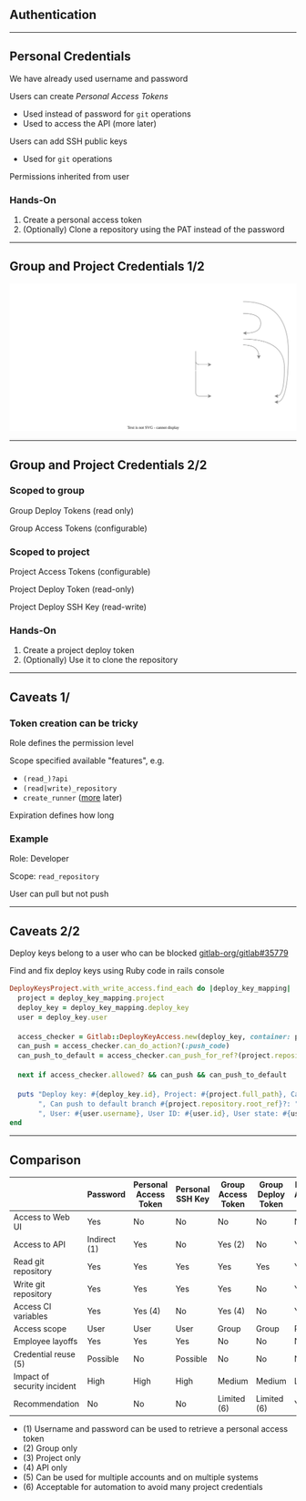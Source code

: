 <!-- .slide: id="gitlab_authentication" class="vertical-center" -->

<i class="fa-duotone fa-key-skeleton-left-right fa-8x" style="float: right; color: grey;"></i>

## Authentication

---

## Personal Credentials

<i class="fa-duotone fa-key-skeleton fa-4x" style="float: right;"></i>

We have already used username and password

Users can create *Personal Access Tokens* [](https://docs.gitlab.com/ee/user/profile/personal_access_tokens.html)

- Used instead of password for `git` operations
- Used to access the API (more later)

Users can add SSH public keys [](https://docs.gitlab.com/ee/user/ssh.html)

- Used for `git` operations

Permissions inherited from user

### Hands-On

1. Create a personal access token
1. (Optionally) Clone a repository using the PAT instead of the password

---

## Group and Project Credentials 1/2

![](150_gitlab/030_authentication/options.drawio.svg) <!-- .element: style="width: 100%;" -->

---

## Group and Project Credentials 2/2

<i class="fa-duotone fa-id-card-clip fa-4x" style="float: right;"></i>

### Scoped to group

Group Deploy Tokens (read only) [](https://docs.gitlab.com/ee/user/project/deploy_tokens/)

Group Access Tokens (configurable) [](https://docs.gitlab.com/ee/user/group/settings/group_access_tokens.html)

### Scoped to project

Project Access Tokens (configurable) [](https://docs.gitlab.com/ee/user/project/settings/project_access_tokens.html)

Project Deploy Token (read-only) [](https://docs.gitlab.com/ee/user/project/deploy_tokens/)

Project Deploy SSH Key (read-write) [](https://docs.gitlab.com/ee/user/project/deploy_keys/)

### Hands-On

1. Create a project deploy token
1. (Optionally) Use it to clone the repository

---

## Caveats 1/

### Token creation can be tricky

Role defines the permission level

Scope specified available "features", e.g.

- `(read_)?api`
- `(read|write)_repository`
- `create_runner` ([more](#/gitlab_runner) later)

Expiration defines how long

### Example

Role: Developer

Scope: `read_repository`

User can pull but not push

---

## Caveats 2/2

Deploy keys belong to a user who can be blocked <i class="fa-solid fa-face-scream"></i> [gitlab-org/gitlab#35779](https://gitlab.com/gitlab-org/gitlab/-/issues/35779)

Find and fix deploy keys using Ruby code in rails console [](https://docs.gitlab.com/ee/user/project/deploy_keys/#identify-deploy-keys-associated-with-non-member-and-blocked-users)

```ruby
DeployKeysProject.with_write_access.find_each do |deploy_key_mapping|
  project = deploy_key_mapping.project
  deploy_key = deploy_key_mapping.deploy_key
  user = deploy_key.user

  access_checker = Gitlab::DeployKeyAccess.new(deploy_key, container: project)
  can_push = access_checker.can_do_action?(:push_code)
  can_push_to_default = access_checker.can_push_for_ref?(project.repository.root_ref)

  next if access_checker.allowed? && can_push && can_push_to_default

  puts "Deploy key: #{deploy_key.id}, Project: #{project.full_path}, Can push?: " + (can_push ? 'YES' : 'NO') +
       ", Can push to default branch #{project.repository.root_ref}?: " + (can_push_to_default ? 'YES' : 'NO') +
       ", User: #{user.username}, User ID: #{user.id}, User state: #{user.state}"
end
```

---

## Comparison

| | Password | Personal Access Token | Personal SSH Key | Group Access Token | Group Deploy Token | Project Access Token | Project Deploy Token | Project SSH Key |
|-|-|-|-|-|-|-|-|-|
| Access to Web UI            | Yes          | No      | No       | No          | No          | No      | No      | No          |
| Access to API               | Indirect (1) | Yes     | No       | Yes (2)     | No          | Yes (3) | No      | No          |
| Read git repository         | Yes          | Yes     | Yes      | Yes         | Yes         | Yes     | Yes     | Yes         |
| Write git repository        | Yes          | Yes     | Yes      | Yes         | No          | Yes     | No      | No          |
| Access CI variables         | Yes          | Yes (4) | No       | Yes (4)     | No          | Yes (4) | No      | No          |
| Access scope                | User         | User    | User     | Group       | Group       | Project | Project | Project     |
| Employee layoffs            | Yes          | Yes     | Yes      | No          | No          | No      | No      | Yes         |
| Credential reuse (5)        | Possible     | No      | Possible | No          | No          | No      | No      | Possible    |
| Impact of security incident | High         | High    | High     | Medium      | Medium      | Low     | Low     | Medium      |
| Recommendation              | No           | No      | No       | Limited (6) | Limited (6) | Yes     | Yes     | Limited (6) |

<!-- .element: style="font-size: large;" -->

- (1) Username and password can be used to retrieve a personal access token
- (2) Group only
- (3) Project only
- (4) API only
- (5) Can be used for multiple accounts and on multiple systems
- (6) Acceptable for automation to avoid many project credentials

<!-- .element: style="font-size: smaller;" -->
